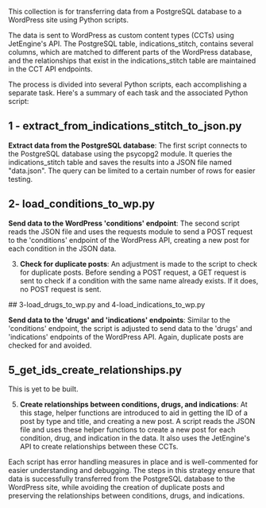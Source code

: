 

This collection is for transferring data from a PostgreSQL database to a WordPress site using Python scripts. 

The data is sent to WordPress as custom content types (CCTs) using JetEngine's API. The PostgreSQL table, indications_stitch, contains several columns, which are matched to different parts of the WordPress database, and the relationships that exist in the indications_stitch table are maintained in the CCT API endpoints.

The process is divided into several Python scripts, each accomplishing a separate task. Here's a summary of each task and the associated Python script:


## 1 - extract_from_indications_stitch_to_json.py


**Extract data from the PostgreSQL database**: The first script connects to the PostgreSQL database using the psycopg2 module. It queries the indications_stitch table and saves the results into a JSON file named "data.json". The query can be limited to a certain number of rows for easier testing.

## 2- load_conditions_to_wp.py

**Send data to the WordPress 'conditions' endpoint**: The second script reads the JSON file and uses the requests module to send a POST request to the 'conditions' endpoint of the WordPress API, creating a new post for each condition in the JSON data.


3. **Check for duplicate posts**: An adjustment is made to the script to check for duplicate posts. Before sending a POST request, a GET request is sent to check if a condition with the same name already exists. If it does, no POST request is sent.

## 3-load_drugs_to_wp.py and 4-load_indications_to_wp.py

**Send data to the 'drugs' and 'indications' endpoints**: Similar to the 'conditions' endpoint, the script is adjusted to send data to the 'drugs' and 'indications' endpoints of the WordPress API. Again, duplicate posts are checked for and avoided.

## 5_get_ids_create_relationships.py

This is yet to be built. 

5. **Create relationships between conditions, drugs, and indications**: At this stage, helper functions are introduced to aid in getting the ID of a post by type and title, and creating a new post. A script reads the JSON file and uses these helper functions to create a new post for each condition, drug, and indication in the data. It also uses the JetEngine's API to create relationships between these CCTs.

Each script has error handling measures in place and is well-commented for easier understanding and debugging. The steps in this strategy ensure that data is successfully transferred from the PostgreSQL database to the WordPress site, while avoiding the creation of duplicate posts and preserving the relationships between conditions, drugs, and indications.